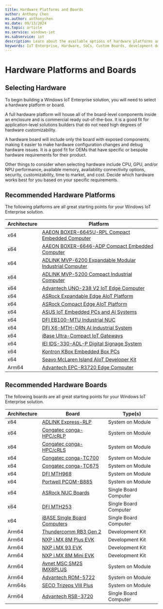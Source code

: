 ```yaml
---
title: Hardware Platforms and Boards
author: Anthony Chen
ms.author: anthonychen
ms.date: 09/13/2024
ms.topic: article
ms.service: windows-iot
ms.subservice: iot
description: Learn about the available options of hardware platforms and boards for building Windows IoT devices
keywords: IoT Enterprise, Hardware, SoCs, Custom Boards, development devices, boards, SOC, SOM, system on chips, Windows IoT
---
```


# Hardware Platforms and Boards

## Selecting Hardware

To begin building a Windows IoT Enterprise solution, you will need to select a hardware platform or board.

A full hardware platform will house all of the board-level components inside an enclosure and is commercial ready out-of-the-box. It is a good fit for application-level solutions builders that do not need high degrees of hardware customizability. 

A hardware board will include only the board with exposed components, making it easier to make hardware configuration changes and debug hardware issues. It is a good fit for OEMs that have specific or bespoke hardware requirements for their product. 

Other things to consider when selecting hardware include CPU, GPU, and/or NPU performance, available memory, availability connectivity options, security, customizability, time to market, and cost. Decide which hardware works best for you based on your specific requirements.

## Recommended Hardware Platforms

The following platforms are all great starting points for your Windows IoT Enterprise solution.

| Architecture | Platform |
|-|--------------|
|x64|[AAEON BOXER-6645U-RPL Compact Embedded Computer](https://www.aaeon.com/en/p/compact-fanless-box-6645u-rpl)|
|x64|[AAEON BOXER-6646-ADP Compact Embedded Computer](https://www.aaeon.com/en/p/compact-fanless-box-pc-solutions-boxer-6646-adp)|
|x64|[ADLINK MVP-6200 Expandable Modular Industrial Computer](https://www.adlinktech.com/Products/Industrial_PCs_Fanless_Embedded_PCs/ExpandableFanlessEmbeddedComputers/MVP-6200_Series?lang=en)|
|x64|[ADLINK MVP-5200 Compact Industrial Computer](https://www.adlinktech.com/Products/Industrial_PCs_Fanless_Embedded_PCs/IntegratedFanlessEmbeddedComputers/MVP-5200_Series?lang=en)|
|x64|[Advantech UNO-238 V2 IoT Edge Computer](https://www.advantech.com/en-us/products/9a0cc561-8fc2-4e22-969c-9df90a3952b5/uno-238-v2/mod_77575fa5-5252-41a8-9f0d-5ef789890faf)|
|x64|[ASRock Expandable Edge AIoT Platform](https://www.asrockind.com/en-gb/expandable-edge-aiot-platform)|
|x64|[ASRock Compact Edge AIoT Platform](https://www.asrockind.com/en-gb/compact-edge-aiot-platform)|
|x64|[ASUS IoT Embedded PCs and AI Systems](https://iot.asus.com/embedded-computers-edge-ai-systems/all-series/filter?Series=Fanless-Embedded-Computers,Embedded-Computers&Spec=86)|
|x64|[DFI EB100-MTU Industrial NUC](https://www.dfi.com/product/index/1681)|
|x64|[DFI X6-MTH-ORN AI Industrial System](https://www.dfi.com/product/index/1673)|
|x64|[iBase Ultra-Compact IoT Gateways](https://www.ibase.com.tw/en/product/category/Intelligent_System/Edge_Computing_Wide_Temperature_System)|
|x64|[IEI IDS-330-ADL-P Digital Signage System](https://www.ieiworld.com/en/product/model.php?II=942)|
|x64|[Kontron KBox Embedded Box PCs](https://www.kontron.com/en/products/energy/embedded-box-pc/c139294)|
|x64|[Seavo McLaren Island AIoT Developer Kit](https://www.seavo.com/en/products/products-info_itemid_561.html)|
|Arm64|[Advantech EPC-R3720 Edge Computer](https://www.advantech.com/en/products/880a61e5-3fed-41f3-bf53-8be2410c0f19/epc-r3720/mod_fde326be-b36e-4044-ba9a-28c4c49a25c6)|

## Recommended Hardware Boards

The following boards are all great starting points for your Windows IoT Enterprise solution.

| Architecture | Board | Type(s) |
|-|--------------|-----|
|x64|[ADLINK Express-RLP](https://www.adlinktech.com/Products/Computer_on_Modules/COMExpressType6/Express-RLP?lang=en)|System on Module|
|x64|[Congatec conga-HPC/cRLP](https://www.congatec.com/en/products/com-hpc/conga-hpccrlp/)|System on Module|
|x64|[Congatec conga-HPC/cRLS](https://www.congatec.com/en/products/com-hpc/conga-hpccrls/)|System on Module|
|x64|[Congatec conga-TC700](https://www.congatec.com/en/products/com-express-type-6/conga-tc700/)|System on Module|
|x64|[Congatec conga-TC675](https://www.congatec.com/en/products/com-express-type-6/conga-tc675/)|System on Module|
|x64|[DFI MTH968](https://www.dfi.com/product/index/1652)|System on Module|
|x64|[Portwell PCOM-B885](https://portwell.com/products/detail.php?CUSTCHAR1=PCOM-B885)|System on Module| 
|x64|[ASRock NUC Boards](https://www.asrockind.com/en-gb/nuc)|Single Board Computer|
|x64|[DFI MTH253](https://www.dfi.com/product/index/1679)|Single Board Computer|
|x64|[iBASE Single Board Computers](https://www.ibase.com.tw/en/product/category/Embedded_Computing/Single_Board_Computer/x86_based_3_5_Single_Board_Computer)|Single Board Computer|
|Arm64|[Thundercomm RB3 Gen 2](https://www.thundercomm.com/product/qualcomm-rb3-gen-2/)|Development Kit|
|Arm64|[NXP i.MX 8M Plus EVK](https://www.nxp.com/design/development-boards/i-mx-evaluation-and-development-boards/evaluation-kit-for-the-i-mx-8m-plus-applications-processor:8MPLUSLPD4-EVK)|Development Kit|
|Arm64|[NXP i.MX 93 EVK](https://www.nxp.com/products/processors-and-microcontrollers/arm-processors/i-mx-applications-processors/i-mx-9-processors/i-mx-93-applications-processor-family-arm-cortex-a55-ml-acceleration-power-efficient-mpu:i.MX93)|Development Kit|
|Arm64|[NXP i.MX 8M Mini EVK](https://www.nxp.com/design/development-boards/i-mx-evaluation-and-development-boards/evaluation-kit-for-the-i-mx-8m-mini-applications-processor:8MMINILPD4-EVK)|Development Kit|
|Arm64|[Avnet MSC SM2S IMX8PLUS](https://embedded.avnet.com/product/msc-sm2s-imx8plus/)|System on Module|
|Arm64|[Advantech ROM-5722](https://www.advantech.com/en/products/computer-on-module/rom-5722/mod_11aa0c77-868e-4014-8151-ac7a7a1c5c1b)|System on Module|
|Arm64s|[SECO Trizeps VIII Plus](https://edge.seco.com/usa/trizeps-viii-plus.html)|System on Module|
|Arm64|[Advantech RSB-3720](https://www.advantech.com/en/products/single_board_computer/rsb-3720/mod_d2f1b0bc-650b-449a-8ef7-b65ce4f69949)|Single Board Computer|
